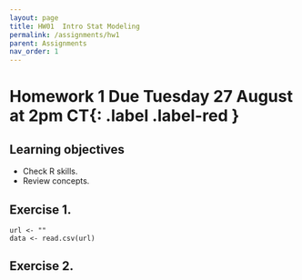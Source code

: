 ```yaml
---
layout: page
title: HW01  Intro Stat Modeling
permalink: /assignments/hw1
parent: Assignments
nav_order: 1
---
```


# Homework 1 **Due Tuesday 27 August at 2pm CT**{: .label .label-red }

## Learning objectives  
- Check R skills. 
- Review concepts. 

## Exercise 1. 
```{r }
url <- ""
data <- read.csv(url)
```
## Exercise 2. 
